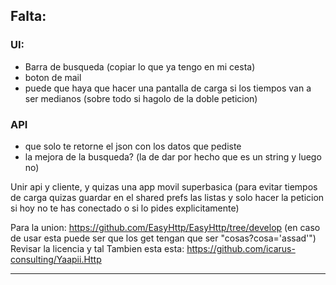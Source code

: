 ## Falta:

### UI:
+ Barra de busqueda (copiar lo que ya tengo en mi cesta)
+ boton de mail
+ puede que haya que hacer una pantalla de carga si los tiempos van a ser medianos (sobre todo si hagolo de la doble peticion)


### API
+ que solo te retorne el json con los datos que pediste
+ la mejora de la busqueda? (la de dar por hecho que es un string y luego no)


Unir api y cliente, y quizas una app movil superbasica (para evitar tiempos de carga quizas guardar en el shared prefs las listas y solo hacer la peticion si hoy no te has conectado o si lo pides explicitamente)

Para la union:
  https://github.com/EasyHttp/EasyHttp/tree/develop  (en caso de usar esta puede ser que los get tengan que ser "cosas?cosa='assad'")
  Revisar la licencia y tal
  Tambien esta esta:  https://github.com/icarus-consulting/Yaapii.Http

  
-------------------------------------------------



